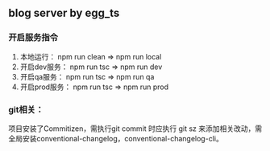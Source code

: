## blog server by egg_ts

### 开启服务指令
1. 本地运行：
npm run clean => npm run local
2. 开启dev服务：
npm run tsc => npm run dev
3. 开启qa服务：
npm run tsc => npm run qa
4. 开启prod服务：
npm run tsc => npm run prod

### git相关：
项目安装了Commitizen，需执行git commit 时应执行 git sz 来添加相关改动，需全局安装conventional-changelog，conventional-changelog-cli。

